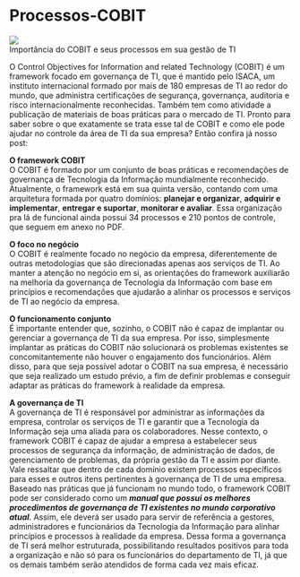 # Processos-COBIT
![](http://www.otne.com.br/wp-content/uploads/2013/01/cobit_logo.jpg)  
Importância do COBIT e seus processos em sua gestão de TI

O Control Objectives for Information and related Technology (COBIT) é um framework focado em governança de TI, que é mantido pelo ISACA, um instituto internacional formado por mais de 180 empresas de TI ao redor do mundo, que administra certificações de segurança, governança, auditoria e risco internacionalmente reconhecidas. Também tem como atividade a publicação de materiais de boas práticas para o mercado de TI. Pronto para saber sobre o que exatamente se trata esse tal de COBIT e como ele pode ajudar no controle da área de TI da sua empresa? Então confira já nosso post:

**O framework COBIT**  
  O COBIT é formado por um conjunto de boas práticas e recomendações de governança de Tecnologia da Informação mundialmente reconhecido. Atualmente, o framework está em sua quinta versão, contando com uma arquitetura formada por quatro domínios: **planejar e organizar**, **adquirir e implementar**, **entregar e suportar**, **monitorar e avaliar**. Essa organização pra lá de funcional ainda possui 34 processos e 210 pontos de controle, que seguem em anexo no PDF.

**O foco no negócio**  
  O COBIT é realmente focado no negócio da empresa, diferentemente de outras metodologias que são direcionadas apenas aos serviços de TI. Ao manter a atenção no negócio em si, as orientações do framework auxiliarão na melhoria da governança de Tecnologia da Informação com base em princípios e recomendações que ajudarão a alinhar os processos e serviços de TI ao negócio da empresa.

**O funcionamento conjunto**  
  É importante entender que, sozinho, o COBIT não é capaz de implantar ou gerenciar a governança de TI da sua empresa. Por isso, simplesmente implantar as práticas do COBIT não solucionará os problemas existentes se concomitantemente não houver o engajamento dos funcionários. Além disso, para que seja possível adotar o COBIT na sua empresa, é necessário que seja realizado um estudo prévio, a fim de definir problemas e conseguir adaptar as práticas do framework à realidade da empresa.

**A governança de TI**  
  A governança de TI é responsável por administrar as informações da empresa, controlar os serviços de TI e garantir que a Tecnologia da Informação seja uma aliada para os colaboradores. Nesse contexto, o framework COBIT é capaz de ajudar a empresa a estabelecer seus processos de segurança da informação, de administração de dados, de gerenciamento de problemas, da própria gestão da TI e assim por diante. Vale ressaltar que dentro de cada domínio existem processos específicos para esses e outros itens pertinentes à governança de TI de uma empresa.
  Baseado nas práticas que já funcionam no mundo todo, o framework COBIT pode ser considerado como um ***manual que possui os melhores procedimentos de governança de TI existentes no mundo corporativo atual***. Assim, ele deverá ser usado para servir de referência a gestores, administradores e funcionários da Tecnologia da Informação para alinhar princípios e processos à realidade da empresa. Dessa forma a governança de TI será melhor estruturada, possibilitando resultados positivos para toda a organização e não só para os funcionários do departamento de TI, já que os demais também serão atendidos de forma cada vez mais eficaz.

